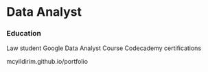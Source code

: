# Data Analyst

### Education
Law student
Google Data Analyst Course
Codecademy certifications

mcyildirim.github.io/portfolio
